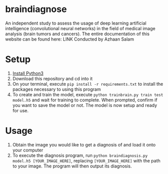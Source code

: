 # braindiagnose
An independent study to assess the usage of deep learning artificial intelligence (convolutional neural networks) in the field of medical image analysis (brain tumors and cancers).
The entire documentation of this website can be found here: LINK
Conducted by Azhaan Salam
# Setup
1. [Install Python3](https://realpython.com/installing-python/)
2. Download this repository and cd into it
3. On your terminal, execute `pip install -r requirements.txt` to install the packages necessary to using this program
4. To create and train the model, execute `python trainbrain.py train test model.h5` and wait for training to complete.
    When prompted, confirm if you want to save the model or not.
The model is now setup and ready for use.
# Usage
1. Obtain the image you would like to get a diagnosis of and load it onto your computer
2. To execute the diagnosis program, run `python braindiagnosis.py model.h5 [YOUR_IMAGE_HERE]`, replacing `[YOUR_IMAGE_HERE]` with the path to your image.
The program will then output its diagnosis.